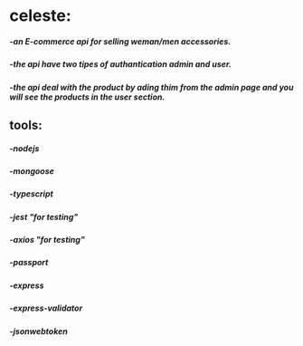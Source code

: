 # celeste:
##### -an E-commerce api for selling weman/men accessories.
##### -the api have two tipes of authantication admin and user.
##### -the api deal with the product by ading thim from the admin page and you will see the products in the user section.

## tools:
##### -nodejs
##### -mongoose
##### -typescript
##### -jest "for testing"
##### -axios "for testing" 
##### -passport
##### -express
##### -express-validator
##### -jsonwebtoken